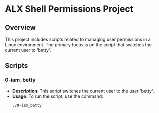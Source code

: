 # ALX Shell Permissions Project

## Overview
This project includes scripts related to managing user permissions in a Linux environment. The primary focus is on the script that switches the current user to 'betty'.

## Scripts

### 0-iam_betty
- **Description**: This script switches the current user to the user 'betty'.
- **Usage**: To run the script, use the command:
  ```bash
  ./0-iam_betty

